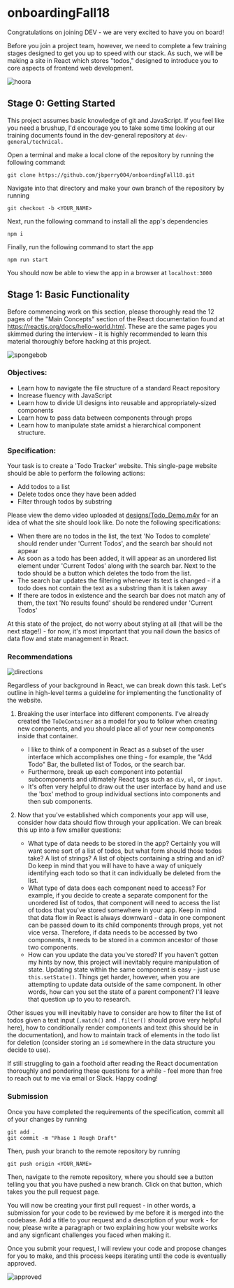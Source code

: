 # onboardingFall18

Congratulations on joining DEV - we are very excited to have you on board!

Before you join a project team, however, we need to complete a few training stages
designed to get you up to speed with our stack. As such, we will be making a
site in React which stores "todos," designed to introduce you to core aspects of
frontend web development.

<img src="https://media.giphy.com/media/yaR8Dux1s0fAI/giphy.gif" alt="hoora"/>

## Stage 0: Getting Started

This project assumes basic knowledge of git and JavaScript. If you feel like you need a brushup, I'd encourage you
to take some time looking at our training documents found in the dev-general repository at `dev-general/technical.`

Open a terminal and make a local clone of the repository by running the following command:

```
git clone https://github.com/jbperry004/onboardingFall18.git
```

Navigate into that directory and make your own branch of the repository by running

```
git checkout -b <YOUR_NAME>
```

Next, run the following command to install all the app's dependencies

```
npm i
```

Finally, run the following command to start the app

```
npm run start
```

You should now be able to view the app in a browser at `localhost:3000`

## Stage 1: Basic Functionality

Before commencing work on this section, please thoroughly read the 12 pages of the "Main Concepts" section of the React documentation found at https://reactjs.org/docs/hello-world.html. These are the same pages you skimmed during the interview - it is highly recommended to learn this material thoroughly before hacking at this project.

<img src="https://media.giphy.com/media/WoWm8YzFQJg5i/giphy.gif" alt="spongebob" />

### Objectives:

- Learn how to navigate the file structure of a standard React repository
- Increase fluency with JavaScript
- Learn how to divide UI designs into reusable and appropriately-sized components
- Learn how to pass data between components through props
- Learn how to manipulate state amidst a hierarchical component structure.

### Specification:

Your task is to create a 'Todo Tracker' website. This single-page website should be able to perform the following actions:

- Add todos to a list
- Delete todos once they have been added
- Filter through todos by substring

Please view the demo video uploaded at [designs/Todo_Demo.m4v](designs/Todo_Demo.m4v) for an idea of what the site should look like. Do note the following
specifications:

- When there are no todos in the list, the text 'No Todos to complete' should render under 'Current Todos', and the search bar should not appear
- As soon as a todo has been added, it will appear as an unordered list element under 'Current Todos' along with the search bar. Next to the todo should be a button which deletes the todo from the list.
- The search bar updates the filtering whenever its text is changed - if a todo does not contain the text as a substring than it is taken away
- If there are todos in existence and the search bar does not match any of them, the text 'No results found' should be rendered under 'Current Todos'

At this state of the project, do not worry about styling at all (that will be the next stage!) - for now, it's most important
that you nail down the basics of data flow and state management in React.

### Recommendations

<img src="https://media.giphy.com/media/xT1R9Z8f7YIpYjLvcA/giphy.gif" alt="directions" />

Regardless of your background in React, we can break down this task. Let's outline in high-level terms a guideline for implementing the functionality of the website.

1. Breaking the user interface into different components. I've already created the `ToDoContainer` as a model for you to follow when creating new components, and you should place all of your new components inside that container.

   - I like to think of a component in React as a subset of the user interface which accomplishes one thing - for example, the "Add Todo" Bar, the bulleted list of Todos, or the search bar.
   - Furthermore, break up each component into potential subcomponents and ultimately React tags such as `div`, `ul`, or `input`.
   - It's often very helpful to draw out the user interface by hand and use the 'box' method to group individual sections into components and then sub components.

2. Now that you've established which components your app will use, consider how data should flow through your application. We can break this up into a few smaller questions:
   - What type of data needs to be stored in the app? Certainly you will want some sort of a list of todos, but what form should those todos take? A list of strings? A list of objects containing a string and an id? Do keep in mind that you will have to have a way of uniquely identifying each todo so that it can individually be deleted from the list.
   - What type of data does each component need to access? For example, if you decide to create a separate component for the unordered list of todos, that component will need to access the list of todos that you've stored somewhere in your app. Keep in mind that data flow in React is always downward - data in one component can be passed down to its child components through props, yet not vice versa. Therefore, if data needs to be accessed by two components, it needs to be stored in a common ancestor of those two components.
   - How can you update the data you've stored? If you haven't gotten my hints by now, this project will inevitably require manipulation of state. Updating state within the same component is easy - just use `this.setState()`. Things get harder, however, when you are attempting to update data outside of the same component. In other words, how can you set the state of a parent component? I'll leave that question up to you to research.

Other issues you will inevitably have to consider are how to filter the list of todos given a text input (`.match()` and `.filter()` should prove very helpful here), how to conditionally render components and text (this should be in the documentation), and how to maintain track of elements in the todo list for deletion (consider storing an `id` somewhere in the data structure you decide to use).

If still struggling to gain a foothold after reading the React documentation thoroughly and pondering these questions for a while - feel more than free to reach out to me via email or Slack. Happy coding!

### Submission

Once you have completed the requirements of the specification, commit all of your changes by running

```
git add .
git commit -m "Phase 1 Rough Draft"
```

Then, push your branch to the remote repository by running

```
git push origin <YOUR_NAME>
```

Then, navigate to the remote repository, where you should see a button telling you that you have pushed a new branch. Click on that button, which takes you the pull request page.

You will now be creating your first pull request - in other words, a submission for your code to be reviewed by me before it is merged into the codebase. Add a title to your request and a description of your work - for now, please write a paragraph or two explaining how your website works and any signficant challenges you faced when making it.

Once you submit your request, I will review your code and propose changes for you to make, and this process keeps iterating until the code is eventually approved.

<img src="https://media.giphy.com/media/3ov9kbFQpQc1oAZEs0/giphy.gif" alt="approved" />
